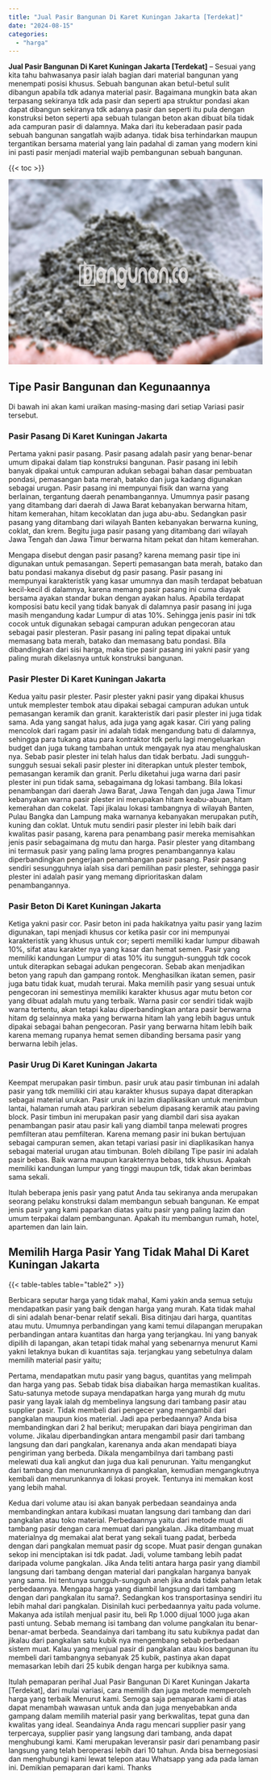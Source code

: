 ```yaml
---
title: "Jual Pasir Bangunan Di Karet Kuningan Jakarta [Terdekat]"
date: "2024-08-15"
categories: 
  - "harga"
---
```


**Jual Pasir Bangunan Di Karet Kuningan Jakarta \[Terdekat\]** – Sesuai yang kita tahu bahwasanya pasir ialah bagian dari material bangunan yang menempati posisi khusus. Sebuah bangunan akan betul-betul sulit dibangun apabila tdk adanya material pasir. Bagaimana mungkin bata akan terpasang sekiranya tdk ada pasir dan seperti apa struktur pondasi akan dapat dibangun sekiranya tdk adanya pasir dan seperti itu pula dengan konstruksi beton seperti apa sebuah tulangan beton akan dibuat bila tidak ada campuran pasir di dalamnya. Maka dari itu keberadaan pasir pada sebuah bangunan sangatlah wajib adanya. tidak bisa terhindarkan maupun tergantikan bersama material yang lain padahal di zaman yang modern kini ini pasti pasir menjadi material wajib pembangunan sebuah bangunan.

{{< toc >}}

![Jual Pasir Bangunan Di Karet Kuningan Jakarta [Terdekat]](/images/jual-pasir-bangunan-53.png)

## Tipe Pasir Bangunan dan Kegunaannya

Di bawah ini akan kami uraikan masing-masing dari setiap Variasi pasir tersebut.

### Pasir Pasang Di Karet Kuningan Jakarta

Pertama yakni pasir pasang. Pasir pasang adalah pasir yang benar-benar umum dipakai dalam tiap konstruksi bangunan. Pasir pasang ini lebih banyak dipakai untuk campuran adukan sebagai bahan dasar pembuatan pondasi, pemasangan bata merah, batako dan juga kadang digunakan sebagai urugan. Pasir pasang ini mempunyai fisik dan warna yang berlainan, tergantung daerah penambangannya. Umumnya pasir pasang yang ditambang dari daerah di Jawa Barat kebanyakan berwarna hitam, hitam kemerahan, hitam kecoklatan dan juga abu-abu. Sedangkan pasir pasang yang ditambang dari wilayah Banten kebanyakan berwarna kuning, coklat, dan krem. Begitu juga pasir pasang yang ditambang dari wilayah Jawa Tengah dan Jawa Timur berwarna hitam pekat dan hitam kemerahan.

Mengapa disebut dengan pasir pasang? karena memang pasir tipe ini digunakan untuk pemasangan. Seperti pemasangan bata merah, batako dan batu pondasi makanya disebut dg pasir pasang. Pasir pasang ini mempunyai karakteristik yang kasar umumnya dan masih terdapat bebatuan kecil-kecil di dalamnya, karena memang pasir pasang ini cuma diayak bersama ayakan standar bukan dengan ayakan halus. Apabila terdapat komposisi batu kecil yang tidak banyak di dalamnya pasir pasang ini juga masih mengandung kadar Lumpur di atas 10%. Sehingga jenis pasir ini tdk cocok untuk digunakan sebagai campuran adukan pengecoran atau sebagai pasir plesteran. Pasir pasang ini paling tepat dipakai untuk memasang bata merah, batako dan memasang batu pondasi. Bila dibandingkan dari sisi harga, maka tipe pasir pasang ini yakni pasir yang paling murah dikelasnya untuk konstruksi bangunan.

### Pasir Plester Di Karet Kuningan Jakarta

Kedua yaitu pasir plester. Pasir plester yakni pasir yang dipakai khusus untuk memplester tembok atau dipakai sebagai campuran adukan untuk pemasangan keramik dan granit. karakteristik dari pasir plester ini juga tidak sama. Ada yang sangat halus, ada juga yang agak kasar. Ciri yang paling mencolok dari ragam pasir ini adalah tidak mengandung batu di dalamnya, sehingga para tukang atau para kontraktor tdk perlu lagi mengeluarkan budget dan juga tukang tambahan untuk mengayak nya atau menghaluskan nya. Sebab pasir plester ini telah halus dan tidak berbatu. Jadi sungguh-sungguh sesuai sekali pasir plester ini diterapkan untuk plester tembok, pemasangan keramik dan granit. Perlu diketahui juga warna dari pasir plester ini pun tidak sama, sebagaimana dg lokasi tambang. Bila lokasi penambangan dari daerah Jawa Barat, Jawa Tengah dan juga Jawa Timur kebanyakan warna pasir plester ini merupakan hitam keabu-abuan, hitam kemerahan dan cokelat. Tapi jikalau lokasi tambangnya di wilayah Banten, Pulau Bangka dan Lampung maka warnanya kebanyakan merupakan putih, kuning dan coklat. Untuk mutu sendiri pasir plester ini lebih baik dari kwalitas pasir pasang, karena para penambang pasir mereka memisahkan jenis pasir sebagaimana dg mutu dan harga. Pasir plester yang ditambang ini termasuk pasir yang paling lama progres penambangannya kalau diperbandingkan pengerjaan penambangan pasir pasang. Pasir pasang sendiri sesungguhnya ialah sisa dari pemilihan pasir plester, sehingga pasir plester ini adalah pasir yang memang diprioritaskan dalam penambangannya.

### Pasir Beton Di Karet Kuningan Jakarta

Ketiga yakni pasir cor. Pasir beton ini pada hakikatnya yaitu pasir yang lazim digunakan, tapi menjadi khusus cor ketika pasir cor ini mempunyai karakteristik yang khusus untuk cor; seperti memiliki kadar lumpur dibawah 10%, sifat atau karakter nya yang kasar dan hemat semen. Pasir yang memiliki kandungan Lumpur di atas 10% itu sungguh-sungguh tdk cocok untuk diterapkan sebagai adukan pengecoran. Sebab akan menjadikan beton yang rapuh dan gampang rontok. Menghasilkan ikatan semen, pasir juga batu tidak kuat, mudah terurai. Maka memilih pasir yang sesuai untuk pengecoran ini semestinya memiliki karakter khusus agar mutu beton cor yang dibuat adalah mutu yang terbaik. Warna pasir cor sendiri tidak wajib warna tertentu, akan tetapi kalau diperbandingkan antara pasir berwarna hitam dg selainnya maka yang berwarna hitam lah yang lebih bagus untuk dipakai sebagai bahan pengecoran. Pasir yang berwarna hitam lebih baik karena memang rupanya hemat semen dibanding bersama pasir yang berwarna lebih jelas.

### Pasir Urug Di Karet Kuningan Jakarta

Keempat merupakan pasir timbun. pasir uruk atau pasir timbunan ini adalah pasir yang tdk memiliki ciri atau karakter khusus supaya dapat diterapkan sebagai material urukan. Pasir uruk ini lazim diaplikasikan untuk menimbun lantai, halaman rumah atau parkiran sebelum dipasang keramik atau paving block. Pasir timbun ini merupakan pasir yang diambil dari sisa ayakan penambangan pasir atau pasir kali yang diambil tanpa melewati progres pemfilteran atau pemfilteran. Karena memang pasir ini bukan bertujuan sebagai campuran semen, akan tetapi variasi pasir ini diaplikasikan hanya sebagai material urugan atau timbunan. Boleh dibilang Tipe pasir ini adalah pasir bebas. Baik warna maupun karakternya bebas, tdk khusus. Apakah memiliki kandungan lumpur yang tinggi maupun tdk, tidak akan berimbas sama sekali.

Itulah beberapa jenis pasir yang patut Anda tau sekiranya anda merupakan seorang pelaku konstruksi dalam membangun sebuah bangunan. Ke empat jenis pasir yang kami paparkan diatas yaitu pasir yang paling lazim dan umum terpakai dalam pembangunan. Apakah itu membangun rumah, hotel, apartemen dan lain lain.

## Memilih Harga Pasir Yang Tidak Mahal Di Karet Kuningan Jakarta

{{< table-tables table="table2" >}}

Berbicara seputar harga yang tidak mahal, Kami yakin anda semua setuju mendapatkan pasir yang baik dengan harga yang murah. Kata tidak mahal di sini adalah benar-benar relatif sekali. Bisa ditinjau dari harga, quantitas atau mutu. Umumnya perbandingan yang kami temui dilapangan merupakan perbandingan antara kuantitas dan harga yang terjangkau. Ini yang banyak dipilih di lapangan, akan tetapi tidak mahal yang sebenarnya menurut Kami yakni letaknya bukan di kuantitas saja. terjangkau yang sebetulnya dalam memilih material pasir yaitu;

Pertama, mendapatkan mutu pasir yang bagus, quantitas yang melimpah dan harga yang pas. Sebab tidak bisa diabaikan harga memastikan kualitas. Satu-satunya metode supaya mendapatkan harga yang murah dg mutu pasir yang layak ialah dg membelinya langsung dari tambang pasir atau supplier pasir. Tidak membeli dari pengecer yang mengambil dari pangkalan maupun kios material. Jadi apa perbedaannya? Anda bisa membandingkan dari 2 hal berikut; merupakan dari biaya pengiriman dan volume. Jikalau diperbandingkan antara mengambil pasir dari tambang langsung dan dari pangkalan, karenanya anda akan mendapati biaya pengiriman yang berbeda. Dikala mengambilnya dari tambang pasti melewati dua kali angkut dan juga dua kali penurunan. Yaitu mengangkut dari tambang dan menurunkannya di pangkalan, kemudian mengangkutnya kembali dan menurunkannya di lokasi proyek. Tentunya ini memakan kost yang lebih mahal.

Kedua dari volume atau isi akan banyak perbedaan seandainya anda membandingkan antara kubikasi muatan langsung dari tambang dan dari pangkalan atau toko material. Perbedaannya yaitu dari metode muat di tambang pasir dengan cara memuat dari pangkalan. Jika ditambang muat materialnya dg memakai alat berat yang sekali tuang padat, berbeda dengan dari pangkalan memuat pasir dg scope. Muat pasir dengan gunakan sekop ini menciptakan isi tdk padat. Jadi, volume tambang lebih padat daripada volume pangkalan. Jika Anda teliti antara harga pasir yang diambil langsung dari tambang dengan material dari pangkalan harganya banyak yang sama. Ini tentunya sungguh-sungguh aneh jika anda tidak paham letak perbedaannya. Mengapa harga yang diambil langsung dari tambang dengan dari pangkalan itu sama?. Sedangkan kos transportasinya sendiri itu lebih mahal dari pangkalan. Disinilah kuci perbedaannya yaitu pada volume. Makanya ada istilah menjual pasir itu, beli Rp 1.000 dijual 1000 juga akan pasti untung. Sebab memang isi tambang dan volume pangkalan itu benar-benar-amat berbeda. Seandainya dari tambang itu satu kubiknya padat dan jikalau dari pangkalan satu kubik nya mengembang sebab perbedaan sistem muat. Kalau yang menjual pasir di pangkalan atau kios bangunan itu membeli dari tambangnya sebanyak 25 kubik, pastinya akan dapat memasarkan lebih dari 25 kubik dengan harga per kubiknya sama.

Itulah pemaparan perihal Jual Pasir Bangunan Di Karet Kuningan Jakarta \[Terdekat\], dari mulai variasi, cara memilih dan juga metode memperoleh harga yang terbaik Menurut kami. Semoga saja pemaparan kami di atas dapat menambah wawasan untuk anda dan juga menyebabkan anda gampang dalam memilih material pasir yang berkwalitas, tepat guna dan kwalitas yang ideal. Seandainya Anda ragu mencari supplier pasir yang terpercaya, supplier pasir yang langsung dari tambang, anda dapat menghubungi kami. Kami merupakan leveransir pasir dari penambang pasir langsung yang telah beroperasi lebih dari 10 tahun. Anda bisa bernegosiasi dan menghubungi kami lewat telepon atau Whatsapp yang ada pada laman ini. Demikian pemaparan dari kami. Thanks
